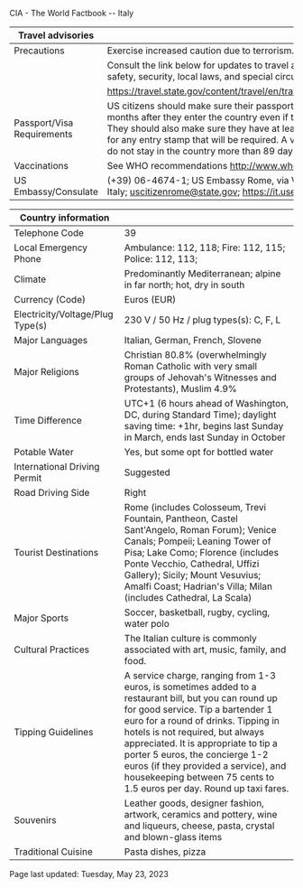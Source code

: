 CIA - The World Factbook -- Italy

| Travel advisories | |
| --- | --- |
| Precautions | Exercise increased caution due to terrorism. |
| | Consult the link below for updates to travel advisories and statements on safety, security, local laws, and special circumstances in this country. |
| | <https://travel.state.gov/content/travel/en/traveladvisories/traveladvisories.html> |
| Passport/Visa Requirements | US citizens should make sure their passport will not expire for at least 6 months after they enter the country even if they do not intend to stay that long. They should also make sure they have at least 1 blank page in their passport for any entry stamp that will be required. A visa is not required as long as you do not stay in the country more than 89 days. |
| Vaccinations | See WHO recommendations  <http://www.who.int/> |
| US Embassy/Consulate | (+39) 06-4674-1; US Embassy Rome, via Vittorio Veneto 121, 00187 Roma, Italy; uscitizenrome@state.gov; https://it.usembassy.gov/ |

| Country information |  |
| --- | --- |
| Telephone Code | 39 |
| Local Emergency Phone | Ambulance: 112, 118; Fire: 112, 115; Police: 112, 113; |
| Climate | Predominantly Mediterranean; alpine in far north; hot, dry in south |
| Currency (Code) | Euros (EUR) |
| Electricity/Voltage/Plug Type(s) | 230 V / 50 Hz / plug types(s): C, F, L |
| Major Languages | Italian, German, French, Slovene |
| Major Religions | Christian 80.8% (overwhelmingly Roman Catholic with very small groups of Jehovah's Witnesses and Protestants), Muslim 4.9% |
| Time Difference | UTC+1 (6 hours ahead of Washington, DC, during Standard Time); daylight saving time: +1hr, begins last Sunday in March, ends last Sunday in October |
| Potable Water | Yes, but some opt for bottled water |
| International Driving Permit | Suggested |
| Road Driving Side | Right |
| Tourist Destinations | Rome (includes Colosseum, Trevi Fountain, Pantheon, Castel Sant'Angelo, Roman Forum); Venice Canals; Pompeii; Leaning Tower of Pisa; Lake Como; Florence (includes Ponte Vecchio, Cathedral, Uffizi Gallery); Sicily; Mount Vesuvius; Amalfi Coast; Hadrian's Villa; Milan (includes Cathedral, La Scala) |
| Major Sports | Soccer, basketball, rugby, cycling, water polo |
| Cultural Practices | The Italian culture is commonly associated with art, music, family, and food. |
| Tipping Guidelines | A service charge, ranging from 1-3 euros, is sometimes added to a restaurant bill, but you can round up for good service. Tip a bartender 1 euro for a round of drinks. Tipping in hotels is not required, but always appreciated. It is appropriate to tip a porter 5 euros, the concierge 1-2 euros (if they provided a service), and housekeeping between 75 cents to 1.5 euros per day. Round up taxi fares. |
| Souvenirs | Leather goods, designer fashion, artwork, ceramics and pottery, wine and liqueurs, cheese, pasta, crystal and blown-glass items |
| Traditional Cuisine | Pasta dishes, pizza |

Page last updated: Tuesday, May 23, 2023
